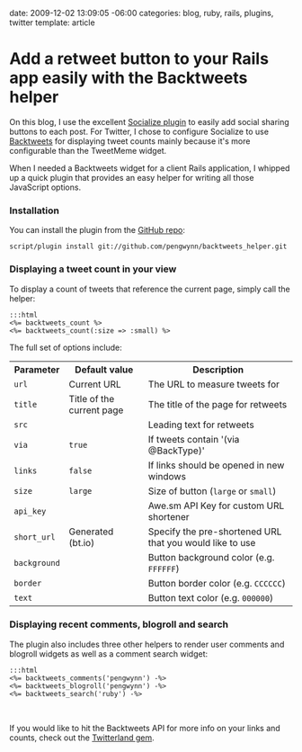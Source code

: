 date: 2009-12-02 13:09:05 -06:00
categories: blog, ruby, rails, plugins, twitter
template: article

# Add a retweet button to your Rails app easily with the Backtweets helper
On this blog, I use the excellent <a href="http://wordpress.org/extend/plugins/socialize/">Socialize plugin</a> to easily add social sharing buttons to each post. For Twitter, I chose to configure Socialize to use <a href='http://backtweets.com'>Backtweets</a> for displaying tweet counts mainly because it's more configurable than the TweetMeme widget. 

When I needed a Backtweets widget for a client Rails application, I whipped up a quick plugin that provides an easy helper for writing all those JavaScript options.
<!--more-->

### Installation

You can install the plugin from the <a href="http://github.com/pengwynn/backtweets_helper">GitHub repo</a>:

    script/plugin install git://github.com/pengwynn/backtweets_helper.git

### Displaying a tweet count in your view

To display a count of tweets that reference the current page, simply call the helper:

    :::html
    <%= backtweets_count %>
    <%= backtweets_count(:size => :small) %>


The full set of options include:

<table cellspacing="5" class='zebra'>
  <tr>
    <th>Parameter</th>
    <th>Default value</th>
    <th>Description</th>
  </tr>
  <tr>
    <td><code>url</code></td>
    <td>Current URL</td>
    <td>The URL to measure tweets for</td>
  </tr>
  <tr>
    <td><code>title</code></td>
    <td>Title of the current page</td>
    <td>The title of the page for retweets</td>
  </tr>
  <tr>
    <td><code>src</code></td>
    <td></td>
    <td>Leading text for retweets</td>
  </tr>
  <tr>
    <td><code>via</code></td>
    <td><code>true</code></td>
    <td>If tweets contain '(via @BackType)'</td>
  </tr>
  <tr>
    <td><code>links</code></td>
    <td><code>false</code></td>
    <td>If links should be opened in new windows</td>
  </tr>
  <tr>
    <td><code>size</code></td>
    <td><code>large</code></td>
    <td>Size of button (<code>large</code> or <code>small</code>)</td>
  </tr>
  <tr>
    <td><code>api_key</code></td>
    <td></td>
    <td>Awe.sm API Key for custom URL shortener</td>
  </tr>
  <tr>
    <td><code>short_url</code></td>
    <td>Generated (bt.io)</td>
    <td>Specify the pre-shortened URL that you would like to use</td>
  </tr>
  <tr>
    <td><code>background</code></td>
    <td></td>
    <td>Button background color (e.g. <code>FFFFFF</code>)</td>
  </tr>
  <tr>
    <td><code>border</code></td>
    <td></td>
    <td>Button border color (e.g. <code>CCCCCC</code>)</td>
  </tr>
  <tr>
    <td><code>text</code></td>
    <td></td>
    <td>Button text color (e.g. <code>000000</code>)</td>
  </tr>
</table>

<h3>Displaying recent comments, blogroll and search</h3>
The plugin also includes three other helpers to render user comments and blogroll widgets as well as a comment search widget:

    :::html
    <%= backtweets_comments('pengwynn') -%>
    <%= backtweets_blogroll('pengwynn') -%>
    <%= backtweets_search('ruby') -%>

<script type="text/javascript" src="http://widgets.backtype.com/pengwynn"></script>
<script type="text/javascript" src="http://widgets.backtype.com/pengwynn/blogs"></script>
<script type="text/javascript" src="http://widgets.backtype.com/comments?q=ruby"></script>

<br style="clear:both">

If you would like to hit the Backtweets API for more info on your links and counts, check out the <a href='http://github.com/squeejee/twitterland'>Twitterland gem</a>.
